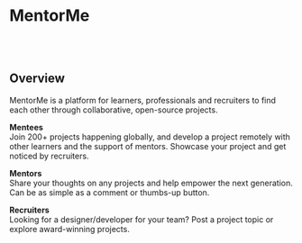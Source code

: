 # MentorMe
<br><br>
## Overview

MentorMe is a platform for learners, professionals and recruiters to find each other through collaborative, open-source projects.

**Mentees**  <br>
Join 200+ projects happening globally, and develop a project remotely with other learners and the support of mentors. Showcase your project and get noticed by recruiters.

**Mentors** <br>
Share your thoughts on any projects and help empower the next generation. Can be as simple as a comment or thumbs-up button.

**Recruiters** <br>
Looking for a designer/developer for your team? Post a project topic or explore award-winning projects.
